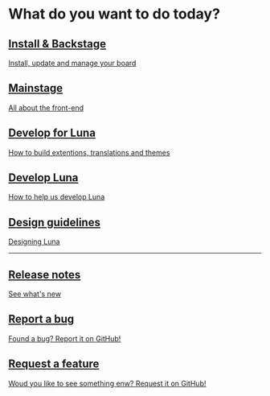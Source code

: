# What do you want to do today?

<div class="option-group">
	<a href="install" class="btn btn-light btn-docs btn-block">
		<div class="row">
			<div class="col-11">
				<h2><i class="fal fa-fw fa-tachometer-alt"></i> Install &amp; Backstage</h2>
				<p>Install, update and manage your board</p>
			</div>
			<div class="col-1 col-arrow">
				<i class="fal fa-fw fa-arrow-right"></i>
			</div>
		</div>
	</a>
	<a href="editor" class="btn btn-light btn-docs btn-block">
		<div class="row">
			<div class="col-11">
				<h2><i class="fal fa-fw fa-moon"></i> Mainstage</h2>
				<p>All about the front-end</p>
			</div>
			<div class="col-1 col-arrow">
				<i class="fal fa-fw fa-arrow-right"></i>
			</div>
		</div>
	</a>
	<a href="index_develop_for" class="btn btn-light btn-docs btn-block">
		<div class="row">
			<div class="col-11">
				<h2><i class="fal fa-fw fa-puzzle-piece"></i> Develop for Luna</h2>
				<p>How to build extentions, translations and themes</p>
			</div>
			<div class="col-1 col-arrow">
				<i class="fal fa-fw fa-arrow-right"></i>
			</div>
		</div>
	</a>
	<a href="index_develop" class="btn btn-light btn-docs btn-block">
		<div class="row">
			<div class="col-11">
				<h2><i class="fal fa-fw fa-code"></i> Develop Luna</h2>
				<p>How to help us develop Luna</p>
			</div>
			<div class="col-1 col-arrow">
				<i class="fal fa-fw fa-arrow-right"></i>
			</div>
		</div>
	</a>
	<a href="index_design" class="btn btn-light btn-docs btn-block">
		<div class="row">
			<div class="col-11">
				<h2><i class="fal fa-fw fa-object-ungroup"></i> Design guidelines</h2>
				<p>Designing Luna</p>
			</div>
			<div class="col-1 col-arrow">
				<i class="fal fa-fw fa-arrow-right"></i>
			</div>
		</div>
	</a>
	<hr />
	<a href="../releases" class="btn btn-light btn-docs btn-block">
		<div class="row">
			<div class="col-11">
				<h2><i class="fal fa-fw fa-map-signs"></i> Release notes</h2>
				<p>See what's new</p>
			</div>
			<div class="col-1 col-arrow">
				<i class="fal fa-fw fa-arrow-right"></i>
			</div>
		</div>
	</a>
	<a href="https://github.com/GetLuna/Luna/issues/new?template=bug_report.md
" class="btn btn-light btn-docs btn-block">
		<div class="row">
			<div class="col-11">
				<h2><i class="fal fa-fw fa-bug"></i> Report a bug</h2>
				<p>Found a bug? Report it on GitHub!</p>
			</div>
			<div class="col-1 col-arrow">
				<i class="fal fa-fw fa-arrow-right"></i>
			</div>
		</div>
	</a>
	<a href="https://github.com/GetLuna/Luna/issues/new?template=feature_request.md
" class="btn btn-light btn-docs btn-block">
		<div class="row">
			<div class="col-11">
				<h2><i class="fal fa-fw fa-box-heart"></i> Request a feature</h2>
				<p>Woud you like to see something enw? Request it on GitHub!</p>
			</div>
			<div class="col-1 col-arrow">
				<i class="fal fa-fw fa-arrow-right"></i>
			</div>
		</div>
	</a>
</div>